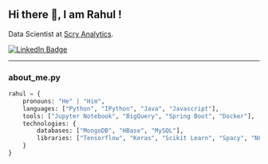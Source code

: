 <h2> Hi there 👋, I am Rahul !</h2>
<p>Data Scientist at <a href="https://scryanalytics.ai/">Scry Analytics</a>.</p>

[![LinkedIn Badge](https://img.shields.io/badge/LinkedIn-Profile-informational?style=flat&logo=linkedin&logoColor=white&color=0D76A8)](https://www.linkedin.com/in/rahulkg31/)

<hr style="border:1px"> </hr>

### about_me.py

```python
rahul = {
    pronouns: "He" | "Him",
    languages: ["Python", "IPython", "Java", "Javascript"],
    tools: ["Jupyter Notebook", "BigQuery", "Spring Boot", "Docker"],
    technologies: {
        databases: ["MongoDB", "HBase", "MySQL"],
        libraries: ["Tensorflow", "Keras", "Scikit Learn", "Spacy", "NLTK", "Gensim", "Pyspark", "Pandas", "Numpy", "flask"],
    }
}
```

<!-- GitHub Stats -- >)
<!-- 
<a href="https://github.com/rahulkg31">
  <img align="center" style="margin:0.5rem" src="https://github-readme-stats.vercel.app/api/top-langs/?username=rahulkg31&hide=html,css&title_color=ffffff&text_color=c9cacc&icon_color=4AB197&bg_color=1A2B34" />
</a>

<a href="https://github.com/rahulkg31">
  <img align="center" style="margin:0.5rem" src="https://github-readme-stats.vercel.app/api?username=rahulkg31&show_icons=true&line_height=27&count_private=true&title_color=ffffff&text_color=c9cacc&icon_color=4AB097&bg_color=1A2B34" alt="Rahul's GitHub Stats" />
</a>
 -->


